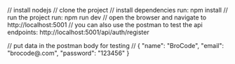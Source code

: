 // install nodejs
// clone the project
// install dependencies run: npm install
// run the project run: npm run dev
// open the browser and navigate to http://localhost:5001
// you can also use the postman to test the api endpoints: http://localhost:5001/api/auth/register

// put data in the postman body for testing
// {
"name": "BroCode",
"email": "brocode@.com",
"password": "123456"
}
